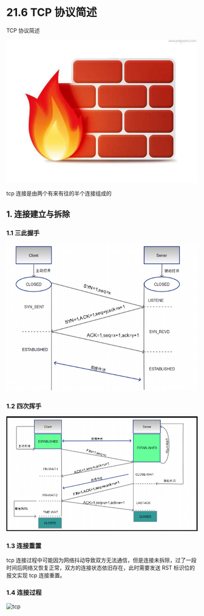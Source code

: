 # 21.6 TCP 协议简述


TCP 协议简述

![linux-mt](/images/linux_mt/linux_iptables.jpg)
<!-- more -->

tcp 连接是由两个有来有往的半个连接组成的

## 1. 连接建立与拆除
### 1.1 三此握手
![tcp](/images/linux_mt/tcp_connect.png)

### 1.2 四次挥手
![tcp](/images/linux_mt/tcp_close.png)

### 1.3 连接重置
tcp 连接过程中可能因为网络抖动导致双方无法通信，但是连接未拆除，过了一段时间后网络又恢复正常，双方的连接状态依旧存在，此时需要发送 RST 标识位的报文实现 tcp 连接重置。

### 1.4 连接过程
![tcp](/images/linux_mt/tcp.gif)

